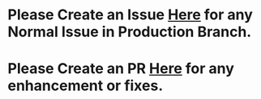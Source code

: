 # Please Create an Issue [Here](https://github.com/offensive-vk/Radioactive/issue) for any Normal Issue in Production Branch.
# Please Create an PR [Here](https://github.com/offensive-vk/Radioactive/pr) for any enhancement or fixes.